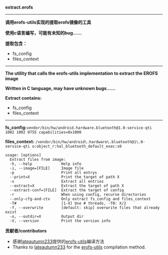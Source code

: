 **extract.erofs**

****
**调用erofs-utils实现的提取erofs镜像的工具**

**使用c语言编写，可能有未知的bug......**

**提取包含：**
- fs_config
- files_context

****
**The utility that calls the erofs-utils implementation to extract the EROFS image**

**Written in C language, may have unknown bugs......**

**Extract contains:**
- fs_config
- files_context

****
**fs_config:**`vendor/bin/hw/android.hardware.bluetooth@1.0-service-qti 1002 1002 0755 capabilities=0x1000`

**files_context:** `/vendor/bin/hw/android\.hardware\.bluetooth@1\.0-service-qti u:object_r:hal_bluetooth_default_exec:s0`

```
usage: [options]
  Extract files from image:
  -h, --help             Help info
  -i, --image=[FILE]     Image file
  -p                     Print all entrys
  --print=X              Print the target of path X
  -x                     Extract all entries
  --extract=X            Extract the target of path X
  --extract-conf=[FILE]  Extract the target of config
  -r                     When using config, recurse directories
  --only-cfg-and-ctx     Only extract fs_config and files_context
  -T#                    [1-X] Use # threads, -T0: X/2
  -f, --overwrite        [default: skip] overwrite files that already exist
  -o, --outdir=X         Output dir
  -V, --version          Print the version info
```

**贡献者/contributors**
- 感谢[lateautumn233](https://github.com/lateautumn233)提供的[erofs-utils](https://github.com/lateautumn233/erofs-utils)编译方法
- Thanks to [lateautumn233](https://github.com/lateautumn233) for the [erofs-utils](https://github.com/lateautumn233/erofs-utils) compilation method.
